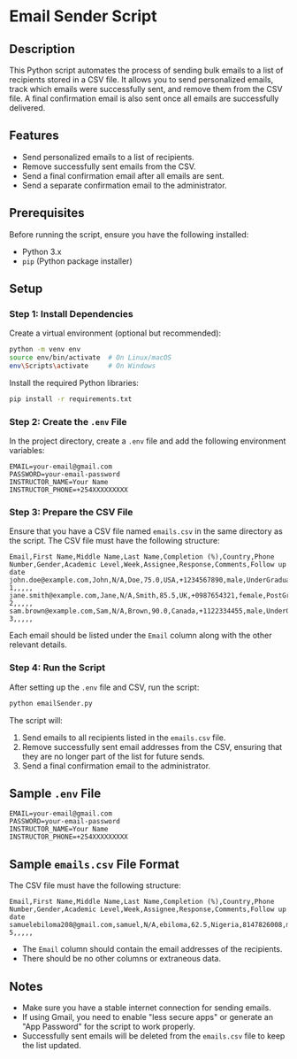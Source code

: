 # Email Sender Script

## Description

This Python script automates the process of sending bulk emails to a list of recipients stored in a CSV file. It allows you to send personalized emails, track which emails were successfully sent, and remove them from the CSV file. A final confirmation email is also sent once all emails are successfully delivered.

## Features

- Send personalized emails to a list of recipients.
- Remove successfully sent emails from the CSV.
- Send a final confirmation email after all emails are sent.
- Send a separate confirmation email to the administrator.

## Prerequisites

Before running the script, ensure you have the following installed:

- Python 3.x
- `pip` (Python package installer)

## Setup

### Step 1: Install Dependencies

Create a virtual environment (optional but recommended):

```bash
python -m venv env
source env/bin/activate  # On Linux/macOS
env\Scripts\activate     # On Windows
```

Install the required Python libraries:

```bash
pip install -r requirements.txt
```

### Step 2: Create the `.env` File

In the project directory, create a `.env` file and add the following environment variables:

```
EMAIL=your-email@gmail.com
PASSWORD=your-email-password
INSTRUCTOR_NAME=Your Name
INSTRUCTOR_PHONE=+254XXXXXXXXX
```

### Step 3: Prepare the CSV File

Ensure that you have a CSV file named `emails.csv` in the same directory as the script. The CSV file must have the following structure:

```
Email,First Name,Middle Name,Last Name,Completion (%),Country,Phone Number,Gender,Academic Level,Week,Assignee,Response,Comments,Follow up date
john.doe@example.com,John,N/A,Doe,75.0,USA,+1234567890,male,UnderGraduate,Week 1,,,,,
jane.smith@example.com,Jane,N/A,Smith,85.5,UK,+0987654321,female,PostGraduate,Week 2,,,,,
sam.brown@example.com,Sam,N/A,Brown,90.0,Canada,+1122334455,male,UnderGraduate,Week 3,,,,,

```

Each email should be listed under the `Email` column along with the other relevant details.

### Step 4: Run the Script

After setting up the `.env` file and CSV, run the script:

```bash
python emailSender.py
```

The script will:

1. Send emails to all recipients listed in the `emails.csv` file.
2. Remove successfully sent email addresses from the CSV, ensuring that they are no longer part of the list for future sends.
3. Send a final confirmation email to the administrator.

## Sample `.env` File

```
EMAIL=your-email@gmail.com
PASSWORD=your-email-password
INSTRUCTOR_NAME=Your Name
INSTRUCTOR_PHONE=+254XXXXXXXXX
```

## Sample `emails.csv` File Format

The CSV file must have the following structure:

```
Email,First Name,Middle Name,Last Name,Completion (%),Country,Phone Number,Gender,Academic Level,Week,Assignee,Response,Comments,Follow up date
samuelebiloma208@gmail.com,samuel,N/A,ebiloma,62.5,Nigeria,8147826008,male,UnderGraduate,Week 5,,,,,
```

- The `Email` column should contain the email addresses of the recipients.
- There should be no other columns or extraneous data.

## Notes

- Make sure you have a stable internet connection for sending emails.
- If using Gmail, you need to enable "less secure apps" or generate an "App Password" for the script to work properly.
- Successfully sent emails will be deleted from the `emails.csv` file to keep the list updated.